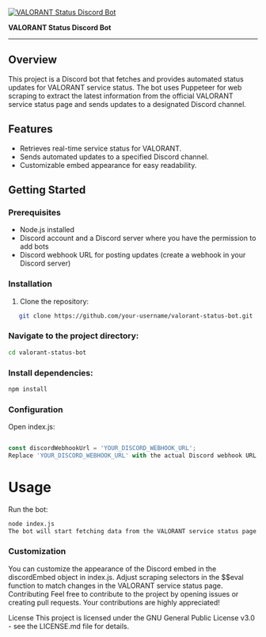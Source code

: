 [![VALORANT Status Discord Bot](https://toppng.com/uploads/preview/valorant-logo-black-11608280059ccj8cbjenx.png)](https://github.com/Zinedinarnaut/Valorant-Status-Checker)

**VALORANT Status Discord Bot**

---

## Overview

This project is a Discord bot that fetches and provides automated status updates for VALORANT service status. The bot uses Puppeteer for web scraping to extract the latest information from the official VALORANT service status page and sends updates to a designated Discord channel.

## Features

- Retrieves real-time service status for VALORANT.
- Sends automated updates to a specified Discord channel.
- Customizable embed appearance for easy readability.

## Getting Started

### Prerequisites

- Node.js installed
- Discord account and a Discord server where you have the permission to add bots
- Discord webhook URL for posting updates (create a webhook in your Discord server)

### Installation

1. Clone the repository:

```bash
   git clone https://github.com/your-username/valorant-status-bot.git
```

### Navigate to the project directory:

```bash
cd valorant-status-bot
```

### Install dependencies:

```bash
npm install
```
### Configuration
Open index.js:

```javascript

const discordWebhookUrl = 'YOUR_DISCORD_WEBHOOK_URL';
Replace 'YOUR_DISCORD_WEBHOOK_URL' with the actual Discord webhook URL.
```

# Usage
Run the bot:

```bash
node index.js
The bot will start fetching data from the VALORANT service status page and posting updates to the specified Discord channel.
```

### Customization
You can customize the appearance of the Discord embed in the discordEmbed object in index.js.
Adjust scraping selectors in the $$eval function to match changes in the VALORANT service status page.
Contributing
Feel free to contribute to the project by opening issues or creating pull requests. Your contributions are highly appreciated!

License
This project is licensed under the GNU General Public License v3.0 - see the LICENSE.md file for details.
